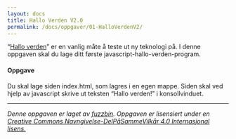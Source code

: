```yaml
---
layout: docs
title: Hallo Verden V2.0
permalink: /docs/oppgaver/01-HalloVerdenV2/
---
```


“[Hallo verden](https://en.wikipedia.org/wiki/%22Hello,_World!%22_program)” er en vanlig måte å teste ut ny teknologi på. I denne oppgaven skal du lage ditt første javascript-hallo-verden-program.

#### Oppgave
Du skal lage siden index.html, som lagres i en egen mappe. Siden skal ved hjelp av javascript skrive ut teksten “Hallo verden!” i konsollvinduet.

---

_Denne oppgaven er laget av [fuzzbin](https://github.com/fuzzbin). Oppgaven er lisensiert under en [Creative Commons Navngivelse-DelPåSammeVilkår 4.0 Internasjonal lisens.](http://creativecommons.org/licenses/by-sa/4.0/)_